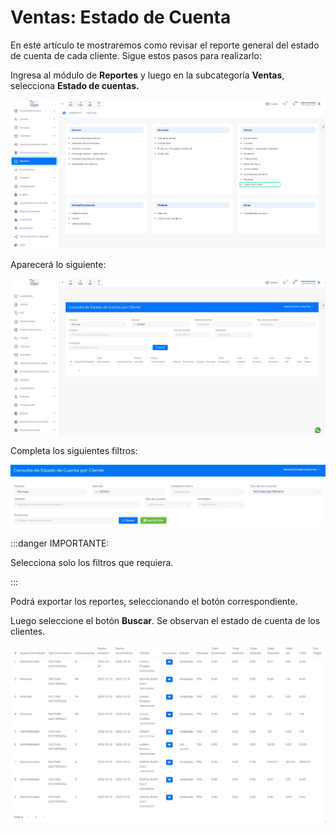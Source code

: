 # Ventas: Estado de Cuenta

En este artículo te mostraremos como revisar el reporte general del estado de cuenta de cada cliente. Sigue estos pasos para realizarlo:

Ingresa al módulo de **Reportes** y luego en la subcategoría **Ventas**, selecciona **Estado de cuentas.**

![Alt text](img/Ventas_EstadodeCuenta_01.jpg)

Aparecerá lo siguiente:

![Alt text](img/Ventas_EstadodeCuenta_02.jpg)

Completa los siguientes filtros:

![Alt text](img/Ventas_EstadodeCuenta_03.jpg)

:::danger IMPORTANTE:

Selecciona solo los filtros que requiera.

:::

Podrá exportar los reportes, seleccionando el botón correspondiente.

Luego seleccione el botón **Buscar**. Se observan el estado de cuenta de los clientes.

![Alt text](img/Ventas_EstadodeCuenta_04.jpg)
